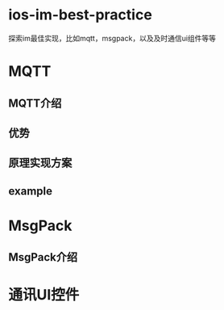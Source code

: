 ios-im-best-practice
====================

探索im最佳实现，比如mqtt，msgpack，以及及时通信ui组件等等

MQTT
=====

MQTT介绍
---

优势
---

原理实现方案
----------

example
-------

MsgPack
=======

MsgPack介绍
---------

通讯UI控件
=======